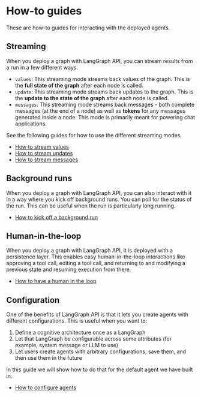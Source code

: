 # How-to guides

These are how-to guides for interacting with the deployed agents.


## Streaming

When you deploy a graph with LangGraph API, you can stream results from a run in a few different ways.

- `values`: This streaming mode streams back values of the graph. This is the **full state of the graph** after each node is called.
- `update`: This streaming mode streams back updates to the graph. This is the **update to the state of the graph** after each node is called.
- `messages`: This streaming mode streams back messages - both complete messages (at the end of a node) as well as **tokens** for any messages generated inside a node. This mode is primarily meant for powering chat applications.

See the following guides for how to use the different streaming modes.


- [How to stream values](./stream_values.ipynb)
- [How to stream updates](./stream_updates.ipynb)
- [How to stream messages](./stream_messages.ipynb)

## Background runs

When you deploy a graph with LangGraph API, you can also interact with it in a way where you kick off background runs.
You can poll for the status of the run.
This can be useful when the run is particularly long running.

- [How to kick off a background run](./background_run.ipynb)

## Human-in-the-loop

When you deploy a graph with LangGraph API, it is deployed with a persistence layer.
This enables easy human-in-the-loop interactions like approving a tool call, editing a tool call, and returning to and modifying a previous state and resuming execution from there.

- [How to have a human in the loop](./human-in-the-loop.ipynb)

## Configuration

One of the benefits of LangGraph API is that it lets you create agents with different configurations.
This is useful when you want to:

1. Define a cognitive architecture once as a LangGraph
2. Let that LangGraph be configurable across some attributes (for example, system message or LLM to use)
3. Let users create agents with arbitrary configurations, save them, and then use them in the future

In this guide we will show how to do that for the default agent we have built in.

- [How to configure agents](./configuration.ipynb)
